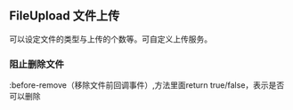 <div class="demo-header">
<p class="overviewicon">
  <span class="wapi-form-fileupload"/>
</p>

## FileUpload 文件上传

<nova-uxlink widget-name="Fileupload"></nova-uxlink>

可以设定文件的类型与上传的个数等。可自定义上传服务。
</div>

### 阻止删除文件

:before-remove（移除文件前回调事件）,方法里面return true/false，表示是否可以删除
<nova-demo-view link="file-upload/prevent-delete-file"></nova-demo-view>

<br>

